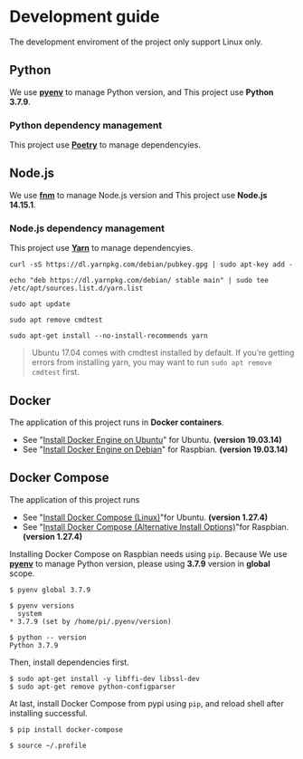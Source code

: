 # Development guide
The development enviroment of the project only support Linux only.

## Python
We use **[pyenv]** to manage Python version, and This project use **Python 3.7.9**.

### Python dependency management
This project use **[Poetry]** to manage dependencyies.

[pyenv]: https://github.com/pyenv/pyenv
[Poetry]: https://python-poetry.org/docs/

## Node.js
We use **[fnm]** to manage Node.js version and This project use **Node.js 14.15.1**.

### Node.js dependency management
This project use **[Yarn]** to manage dependencyies.

```
curl -sS https://dl.yarnpkg.com/debian/pubkey.gpg | sudo apt-key add -

echo "deb https://dl.yarnpkg.com/debian/ stable main" | sudo tee /etc/apt/sources.list.d/yarn.list

sudo apt update

sudo apt remove cmdtest

sudo apt-get install --no-install-recommends yarn
```
>  Ubuntu 17.04 comes with cmdtest installed by default. If you’re getting errors from installing yarn, you may want to run `sudo apt remove cmdtest` first.

[fnm]: https://github.com/Schniz/fnm
[Yarn]: https://classic.yarnpkg.com/en/docs/install#debian-stable

## Docker
The application of this project runs in **Docker containers**.
- See "[Install Docker Engine on Ubuntu]" for Ubuntu. **(version 19.03.14)**
- See "[Install Docker Engine on Debian]" for Raspbian. **(version 19.03.14)**

## Docker Compose
The application of this project runs
- See "[Install Docker Compose (Linux)]"for Ubuntu. **(version 1.27.4)**
- See "[Install Docker Compose (Alternative Install Options)]"for Raspbian. **(version 1.27.4)**

Installing Docker Compose on Raspbian needs using `pip`.
Because We use **[pyenv]** to manage Python version,
please  using **3.7.9** version in **global** scope.
```
$ pyenv global 3.7.9

$ pyenv versions
  system
* 3.7.9 (set by /home/pi/.pyenv/version)

$ python -- version
Python 3.7.9
```

Then, install dependencies first.
```
$ sudo apt-get install -y libffi-dev libssl-dev
$ sudo apt-get remove python-configparser
```

At last, install Docker Compose from pypi using `pip`, and reload shell after installing successful.
```
$ pip install docker-compose

$ source ~/.profile
```



[Install Docker Engine on Ubuntu]: https://docs.docker.com/engine/install/ubuntu/
[Install Docker Engine on Debian]: https://docs.docker.com/engine/install/debian/
[Install Docker Compose (Linux)]: https://docs.docker.com/compose/install/#install-compose-on-linux-systems
[Install Docker Compose (Alternative Install Options)]: https://docs.docker.com/compose/install/#alternative-install-options
